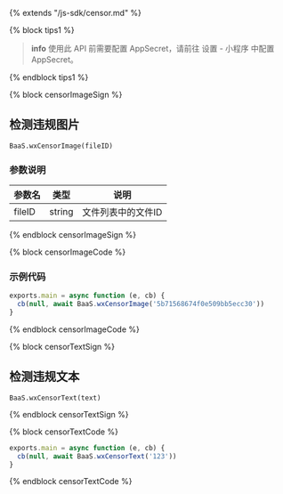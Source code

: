 {% extends "/js-sdk/censor.md" %}

{% block tips1 %}

> **info**
> 使用此 API 前需要配置 AppSecret，请前往 设置 - 小程序 中配置 AppSecret。

{% endblock tips1 %}


{% block censorImageSign %}

## 检测违规图片

`BaaS.wxCensorImage(fileID)`

### 参数说明

| 参数名   | 类型   | 说明     |
|----------|--------|----------|
| fileID | string | 文件列表中的文件ID |

{% endblock censorImageSign %}

{% block censorImageCode %}

### 示例代码
```javascript
exports.main = async function (e, cb) {
  cb(null, await BaaS.wxCensorImage('5b71568674f0e509bb5ecc30'))
}
```
{% endblock censorImageCode %}


{% block censorTextSign %}

## 检测违规文本

`BaaS.wxCensorText(text)`

{% endblock censorTextSign %}

{% block censorTextCode %}

```javascript
exports.main = async function (e, cb) {
  cb(null, await BaaS.wxCensorText('123'))
}
```

{% endblock censorTextCode %}